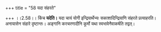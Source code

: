 +++
title = "58 यदा संहरते"

+++
।।2.58।। किंच **यदेति।** यदा चायं योगी इन्द्रियार्थेभ्यः
सकाशादिन्द्रियाणि संहरते प्रत्याहरति। अनायासेन संहारे दृष्टान्तः।
अङ्गानि करचरणादीनि कूर्मो यथा स्वभावेनैवाकर्षति तद्वत्।  
